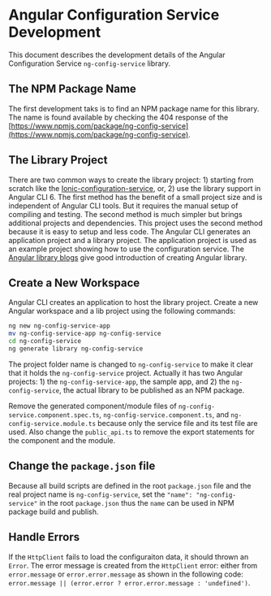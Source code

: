 # Angular Configuration Service Development

This document describes the development details of the Angular Configuration Service `ng-config-service` library.

## The NPM Package Name

The first development taks is to find an NPM package name for this library. The name is found available by checking the 404 response of the [https://www.npmjs.com/package/ng-config-service](https://www.npmjs.com/package/ng-config-service).

## The Library Project

There are two common ways to create the library project: 1) starting from scratch like the [Ionic-configuration-service](ionic-configuration-service), or, 2) use the library support in Angular CLI 6. The first method has the benefit of a small project size and is independent of Angular CLI tools. But it requires the manual setup of compiling and testing. The second method is much simpler but brings additional projects and dependencies. This project uses the second method because it is easy to setup and less code. The Angular CLI generates an application project and a library project. The application project is used as an example project showing how to use the configuration service. The [Angular library blogs](angular-library-series) give good introduction of creating Angular library.

## Create a New Workspace

Angular CLI creates an application to host the library project. Create a new Angular workspace and a lib project using the following commands:

```sh
ng new ng-config-service-app
mv ng-config-service-app ng-config-service
cd ng-config-service
ng generate library ng-config-service
```

The project folder name is changed to `ng-config-service` to make it clear that it holds the `ng-config-service` project. Actually it has two Angular projects: 1) the `ng-config-service-app`, the sample app, and 2) the `ng-config-service`, the actual library to be published as an NPM package.

Remove the generated component/module files of `ng-config-service.component.spec.ts`, `ng-config-service.component.ts`, and `ng-config-service.module.ts` because only the service file and its test file are used. Also change the `public_api.ts` to remove the export statements for the component and the module.

## Change the `package.json` file

Because all build scripts are defined in the root `package.json` file and the real project name is `ng-config-service`, set the `"name": "ng-config-service"` in the root `package.json` thus the `name` can be used in NPM package build and publish.

## Handle Errors

If the `HttpClient` fails to load the configuraiton data, it should thrown an `Error`. The error message is created from the `HttpClient` error: either from `error.message` or `error.error.message` as shown in the following code: `error.message || (error.error ? error.error.message : 'undefined')`.

[ionic-configuration-service]: https://github.com/Ritzlgrmft/ionic-configuration-service
[angular-library-series]: https://blog.angularindepth.com/the-angular-library-series-publishing-ce24bb673275
[ng-config]: https://github.com/BizAppFramework/ng-config
[ngx-config]: https://github.com/fulls1z3/ngx-config
[ng-config-service]: https://github.com/cntehang/ng-config-service
